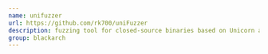 ```yaml
---
name: unifuzzer
url: https://github.com/rk700/uniFuzzer
description: fuzzing tool for closed-source binaries based on Unicorn and LibFuzzer. URL : https://github.com/rk700/uniFuzzer Groups : blackarch blackarch-fuzzer blackarch-binary
group: blackarch
---
```

